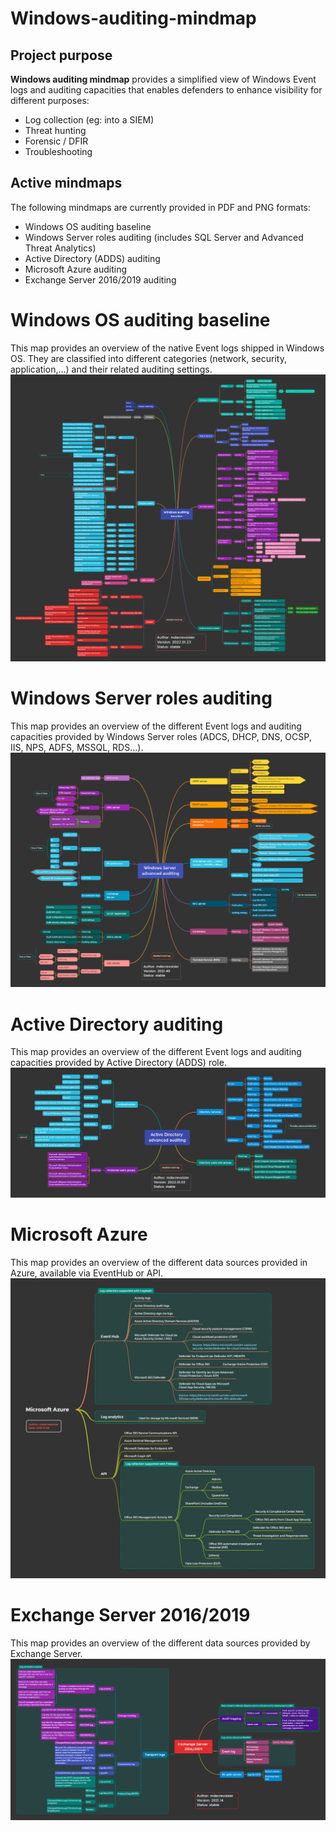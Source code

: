 # Windows-auditing-mindmap

## Project purpose
**Windows auditing mindmap** provides a simplified view of Windows Event logs and auditing capacities that enables defenders to enhance visibility for different purposes:
* Log collection (eg: into a SIEM)
* Threat hunting
* Forensic / DFIR
* Troubleshooting

## Active mindmaps
The following mindmaps are currently provided in PDF and PNG formats:
* Windows OS auditing baseline
* Windows Server roles auditing (includes SQL Server and Advanced Threat Analytics)
* Active Directory (ADDS) auditing
* Microsoft Azure auditing
* Exchange Server 2016/2019 auditing

# Windows OS auditing baseline
This map provides an overview of the native Event logs shipped in Windows OS. They are classified into different categories (network, security, application,...) and their related auditing settings.
![](/windows-auditing-baseline-map/windows-auditing-baseline-map.png)

# Windows Server roles auditing
This map provides an overview of the different Event logs and auditing capacities provided by Windows Server roles (ADCS, DHCP, DNS, OCSP, IIS, NPS, ADFS, MSSQL, RDS...).
![](/windows-server-roles-map/windows-server-roles-map.png)

# Active Directory auditing
This map provides an overview of the different Event logs and auditing capacities provided by Active Directory (ADDS) role.
![](/active-directory-map/active-directory-map.png)

# Microsoft Azure
This map provides an overview of the different data sources provided in Azure, available via EventHub or API.
![](/microsoft-azure-map/microsoft-azure-map.png)

# Exchange Server 2016/2019
This map provides an overview of the different data sources provided by Exchange Server.
![](/exchange-server-map/exchange-server-map.png)